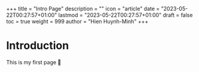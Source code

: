 +++
title = "Intro Page"
description = ""
icon = "article"
date = "2023-05-22T00:27:57+01:00"
lastmod = "2023-05-22T00:27:57+01:00"
draft = false
toc = true
weight = 999
author = "Hien Huynh-Minh"
+++

# Introduction

This is my first page 🚀
